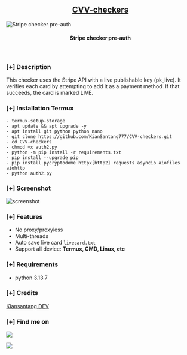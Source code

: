 <h2 align="center"><u>CVV-checkers</u></h2>

![Stripe checker pre-auth](https://raw.githubusercontent.com/KianSantang777/CVV-checkers/refs/heads/main/2.png)
<h4 align="center"> Stripe checker pre-auth </h4>

<p align="center">
<br>
</p>

### [+] Description
This checker uses the Stripe API with a live publishable key (pk_live). It verifies each card by attempting to add it as a payment method. If that succeeds, the card is marked LIVE.

### [+] Installation Termux
```
- termux-setup-storage
- apt update && apt upgrade -y
- apt install git python python nano
- git clone https://github.com/KianSantang777/CVV-checkers.git
- cd CVV-checkers
- chmod +x auth2.py
- python -m pip install -r requirements.txt
- pip install --upgrade pip
- pip install pycryptodome httpx[http2] requests asyncio aiofiles aiohttp
- python auth2.py
```

### [+] Screenshot
![screenshot](https://raw.githubusercontent.com/KianSantang777/CVV-checkers/refs/heads/main/1.png)

### [+] Features
 -  No proxy/proxyless
 -  Multi-threads
 - Auto save live card ```livecard.txt``` 
 - Support all device: **Termux, CMD, Linux, etc**

### [+] Requirements
- python 3.13.7

### [+] Credits 
<a href="https://github.com/KianSantang777/CVV-checkers">Kiansantang DEV</a>

### [+] Find me on 
<a href="mailto:berandalan.cyber@outlook.com" target="_blank"><img src="https://img.shields.io/badge/Email-berandalan.cyber@outlook.com-blue?style=for-the-badge&logo=gmail"></a>

<a href="https://m.me/https://t.me/xqndrs66" target="_blank"><img src="https://img.shields.io/badge/Messenger-https://t.me/xqndrs66-blue?style=for-the-badge&logo=telegram"></a>

